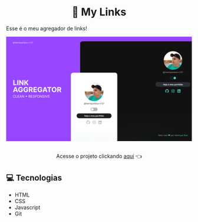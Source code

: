 <h1 align="center">🔗 My Links</h1>

<p align="left">Esse é o meu agregador de links!</p>

<img src="./assets/cover.png" alt="imagem de capa do agregador de links com duas representações da interface do projeto, uma para dispositivos com uma proporção de tela de 9:16 com o tema claro ativado e a outra para dispositivos com uma proporção de tela de 16:9 usando o tema escuro, demonstrando a responsividade do layout em diferentes tipos de telas" align="center" />
</br>
</br>

<p align="center">
  Acesse o projeto clickando <a href="https://henriquereiss-c137.github.io/DevLinks/" target="_blank">aqui</a> 👈
</p>

<h2>💻 Tecnologias</h2>
<ul>
  <li>HTML</li>
  <li>CSS</li>
  <li>Javascript</li>
  <li>Git</li>
</ul>
